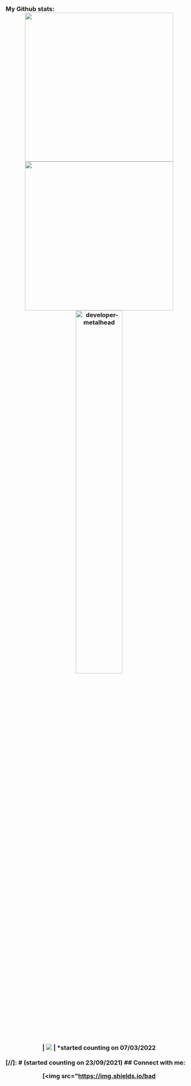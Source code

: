 ###  My Github stats:     <div align=center>   <img width="400" src="https://github-readme-stats.vercel.app/api?username=farildev&theme=tokyonight&show_icons=true&hide_border=true&count_private=true" />   <img width="400"  src="https://github-readme-streak-stats.herokuapp.com/?user=farildev&theme=tokyonight&hide_border=true" />   <img align="left"><img width="50%" src="https://github-readme-stats.vercel.app/api/top-langs?username=farildev&show_icons=true&theme=tokyonight&layout=compact" alt="developer-metalhead" />    </div>    <br>  <div align=center>      | ![](https://komarev.com/ghpvc/?username=farildev&color=blue) |     *started counting on 07/03/2022    </div>  <!-- <div align=center>   <img width="350" src="https://github-readme-stats.vercel.app/api/top-langs/?username=farildev&theme=tokyonight&show_icons=true&hide_border=true&layout=compact" /> </div> -->  <br>  [//]: # (started counting on 23/09/2021)       ## Connect with me:  <p align = "center">  [<img src="https://img.shields.io/bad
